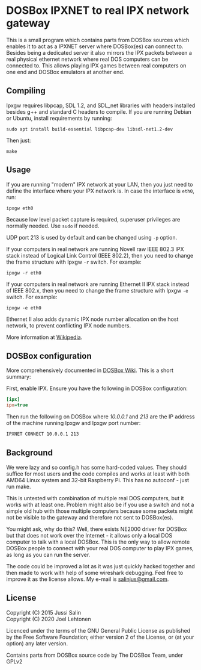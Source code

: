 # DOSBox IPXNET to real IPX network gateway

This is a small program which contains parts from DOSBox sources which
enables it to act as a IPXNET server where DOSBox(es) can connect to.
Besides being a dedicated server it also mirrors the IPX packets between
a real physical ethernet network where real DOS computers can be
connected to. This allows playing IPX games between real computers on
one end and DOSBox emulators at another end.

## Compiling

Ipxgw requires libpcap, SDL 1.2, and SDL_net libraries with headers
installed besides g++ and standard C headers to compile. If you are
running Debian or Ubuntu, install requirements by running:

	sudo apt install build-essential libpcap-dev libsdl-net1.2-dev 

Then just:

	make

## Usage

If you are running "modern" IPX network at your LAN, then you just
need to define the interface where your IPX network is. In case the
interface is `eth0`, run:

	ipxgw eth0

Because low level packet capture is required, superuser privileges are
normally needed. Use `sudo` if needed.

UDP port 213 is used by default and can be changed using `-p` option.

If your computers in real network are running Novell raw IEEE 802.3
IPX stack instead of Logical Link Control (IEEE 802.2), then you need
to change the frame structure with Ipxgw `-r` switch. For example:

	ipxgw -r eth0

If your computers in real network are running Ethernet II
IPX stack instead of IEEE 802.x, then you need
to change the frame structure with Ipxgw `-e` switch. For example:

	ipxgw -e eth0

Ethernet II also adds dynamic IPX node number allocation on the host
network, to prevent conflicting IPX node numbers.

More information at [Wikipedia](https://en.wikipedia.org/wiki/Ethernet_frame#Novell_raw_IEEE_802.3).

## DOSBox configuration

More comprehensively documented in
[DOSBox Wiki](https://www.dosbox.com/wiki/Connectivity#IPX_emulation).
This is a short summary:

First, enable IPX. Ensure you have the following in DOSBox
configuration:

```ini
[ipx]
ipx=true
```

Then run the following on DOSBox where *10.0.0.1* and *213* are the IP
address of the machine running Ipxgw and Ipxgw port number:

```bat
IPXNET CONNECT 10.0.0.1 213
```

## Background

We were lazy and so config.h has some hard-coded values. They should
suffice for most users and the code compiles and works at least with
both AMD64 Linux system and 32-bit Raspberry Pi. This has no
autoconf - just run make.

This is untested with combination of multiple real DOS computers, but it
works with at least one. Problem might also be if you use a switch and not
a simple old hub with those multiple computers because some packets might
not be visible to the gateway and therefore not sent to DOSBox(es).

You might ask, why do this? Well, there exists NE2000 driver for DOSBox
but that does not work over the Internet - it allows only a local DOS 
computer to talk with a local DOSBox. This is the only way to allow
remote DOSBox people to connect with your real DOS computer to play IPX
games, as long as you can run the server.

The code could be improved a lot as it was just quickly hacked together
and then made to work with help of some wireshark debugging. Feel free
to improve it as the license allows. My e-mail is salinjus@gmail.com.

## License

Copyright (C) 2015 Jussi Salin  
Copyright (C) 2020 Joel Lehtonen

Licenced under the terms of the GNU General Public License as
published by the Free Software Foundation; either version 2 of the
License, or (at your option) any later version.

Contains parts from DOSBox source code by The DOSBox Team, under GPLv2

